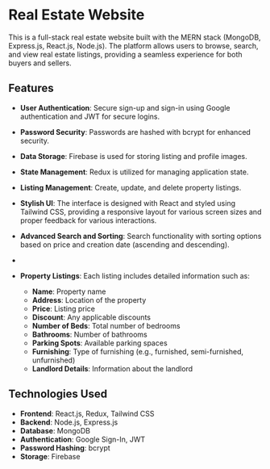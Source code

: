 # Real Estate Website
This is a full-stack real estate website built with the MERN stack (MongoDB, Express.js, React.js, Node.js). The platform allows users to browse, search, and view real estate listings, providing a seamless experience for both buyers and sellers.

## Features
- **User Authentication**: Secure sign-up and sign-in using Google authentication and JWT for secure logins.
- **Password Security**: Passwords are hashed with bcrypt for enhanced security.
- **Data Storage**: Firebase is used for storing listing and profile images.
- **State Management**: Redux is utilized for managing application state.
- **Listing Management**: Create, update, and delete property listings.
- **Stylish UI**: The interface is designed with React and styled using Tailwind CSS, providing a responsive layout for various screen sizes and proper feedback for various interactions.
- **Advanced Search and Sorting**: Search functionality with sorting options based on price and creation date (ascending and descending).
-
- **Property Listings**: Each listing includes detailed information such as:

  - **Name**: Property name
  - **Address**: Location of the property
  - **Price**: Listing price
  - **Discount**: Any applicable discounts
  - **Number of Beds**: Total number of bedrooms
  - **Bathrooms**: Number of bathrooms
  - **Parking Spots**: Available parking spaces
  - **Furnishing**: Type of furnishing (e.g., furnished, semi-furnished, unfurnished)
  - **Landlord Details**: Information about the landlord

## Technologies Used
- **Frontend**: React.js, Redux, Tailwind CSS
- **Backend**: Node.js, Express.js
- **Database**: MongoDB
- **Authentication**: Google Sign-In, JWT
- **Password Hashing**: bcrypt
- **Storage**: Firebase

